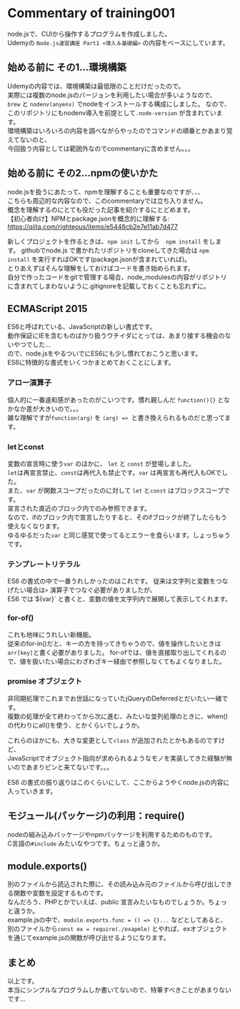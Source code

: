 # Commentary of training001
node.jsで、CUIから操作するプログラムを作成しました。  
Udemyの `Node.js速習講座 Part1 <導入＆基礎編>` の内容をベースにしています。  

## 始める前に その1…環境構築
Udemyの内容では、環境構築は最低限のことだけだったので。  
実際には複数のnode.jsのバージョンを利用したい場合が多いようなので、  
`brew` と `nodenv(anyenv)` でnodeをインストールする構成にしました。
なので、このリポジトリにもnodenv導入を前提として`.node-version` が含まれています。  
環境構築はいろいろの内容を調べながらやったのでコマンドの順番とかあまり覚えてないのと、  
今回扱う内容としては範囲外なのでcommentaryに含めません。。。

## 始める前に その2…npmの使いかた
node.jsを扱うにあたって、npmを理解することも重要なのですが、、、  
こちらも周辺的な内容なので、このcommentaryでは立ち入りません。  
概念を理解するのにとても役だった記事を紹介するにとどめます。  
【初心者向け】NPMとpackage.jsonを概念的に理解する:  
https://qiita.com/righteous/items/e5448cb2e7e11ab7d477  

新しくプロジェクトを作るときは、`npm init` してから　`npm install` をします。
githubでnode.js で書かれたリポジトリをcloneしてきた場合は `npm install` を実行すればOKです(package.jsonが含まれていれば)。  
とりあえずはそんな理解をしておけばコードを書き始められます。  
自分で作ったコードをgitで管理する場合、node_modulesの内容がリポジトリに含まれてしまわないように.gitignoreを記載しておくことも忘れずに。  

## ECMAScript 2015
ES6と呼ばれている、JavaScriptの新しい書式です。  
動作保証にIEを含むものばかり扱うウチイダにとっては、あまり接する機会のないやつでした…  
ので、node.jsをやるついでにES6にも少し慣れておこうと思います。  
ES6に特徴的な書式をいくつかまとめておくことにします。

### アロー演算子  
個人的に一番違和感があったのがこいつです。慣れ親しんだ `function(){}` となかなか差が大きいので。。。  
雑な理解ですが`function(arg)` を `(arg) => `と書き換えられるものだと思ってます。  

### letとconst  
変数の宣言時に使う`var` のほかに、 `let` と `const` が登場しました。  
`let`は再宣言禁止、`const`は再代入も禁止です。`var` は再宣言も再代入もOKでした。  
また、`var` が関数スコープだったのに対して `let` と`const` はブロックスコープです。  
宣言された直近のブロック内でのみ参照できます。  
なので、ifのブロック内で宣言したりすると、そのifブロックが終了したらもう使えなくなります。  
ゆるゆるだった`var` と同じ感覚で使ってるとエラーを食らいます。しょっちゅうです。  

### テンプレートリテラル
ES6 の書式の中で一番うれしかったのはこれです。
従来は文字列と変数をつなげたい場合は`+` 演算子でつなぐ必要がありましたが、  
ES6 では\`${var}\` と書くと、変数の値を文字列内で展開して表示してくれます。  

### for-of()
これも地味にうれしい新機能。  
従来のfor-in()だと、キーの方を持ってきちゃうので、値を操作したいときは`arr[key]`と書く必要がありました。
for-ofでは、値を直接取り出してくれるので、値を扱いたい場合にわざわざキー経由で参照しなくてもよくなりました。

### promise オブジェクト
非同期処理でこれまでお世話になっていたjQueryのDeferredとだいたい一緒です。  
複数の処理が全て終わってから次に進む、みたいな並列処理のときに、when()の代わりにall()を使う、とかくらいでしょうか。
  
  
これらのほかにも、大きな変更として`class` が追加されたとかもあるのですけど、  
JavaScriptでオブジェクト指向が求められるようなモノを実装してきた経験が無いのであまりピンと来てないです。。。  

ES6 の書式の振り返りはこのくらいにして、ここからようやくnode.jsの内容に入っていきます。

## モジュール(パッケージ)の利用：require()
nodeの組み込みパッケージやnpmパッケージを利用するためのものです。  
C言語の`#include` みたいなやつです。ちょっと違うか。

## module.exports()
別のファイルから読込された際に、その読み込み元のファイルから呼び出しできる関数や変数を設定するものです。  
なんだろう、PHPとかでいえば、public 宣言みたいなものでしょうか。ちょっと違うか。  
example.jsの中で、`module.exports.func = () => {}...` などとしてあると、  
別のファイルから`const ex = require(./exapmle)` とやれば、exオブジェクトを通じてexample.jsの関数が呼び出せるようになります。

## まとめ
以上です。  
本当にシンプルなプログラムしか書いてないので、特筆すべきことがあまりないです…  